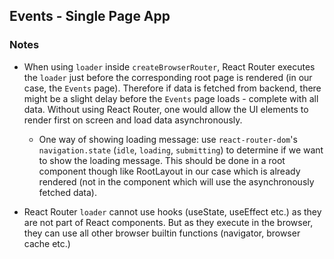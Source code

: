 ## Events - Single Page App

### Notes
 
- When using `loader` inside `createBrowserRouter`, React Router executes the `loader` just before the corresponding root page is rendered (in our case, the `Events` page). Therefore if data is fetched from backend, there might be a slight delay before the `Events` page loads - complete with all data. Without using React Router, one would allow the UI elements to render first on screen and load data asynchronously.
    - One way of showing loading message: use `react-router-dom`'s `navigation.state` (`idle`, `loading`, `submitting`) to determine if we want to show the loading message. This should be done in a root component though like RootLayout in our case which is already rendered (not in the component which will use the asynchronously fetched data).

- React Router `loader` cannot use hooks (useState, useEffect etc.) as they are not part of React components. But as they execute in the browser, they can use all other browser builtin functions (navigator, browser cache etc.)